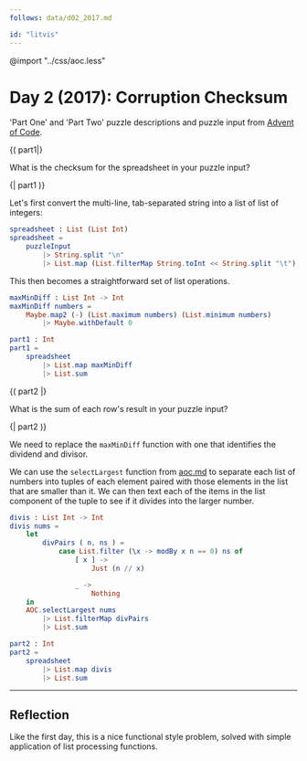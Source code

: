 ```yaml
---
follows: data/d02_2017.md

id: "litvis"
---
```


@import "../css/aoc.less"

# Day 2 (2017): Corruption Checksum

'Part One' and 'Part Two' puzzle descriptions and puzzle input from [Advent of Code](https://adventofcode.com/2017/day/2).

{( part1|}

What is the checksum for the spreadsheet in your puzzle input?

{| part1 )}

Let's first convert the multi-line, tab-separated string into a list of list of integers:

```elm {l}
spreadsheet : List (List Int)
spreadsheet =
    puzzleInput
        |> String.split "\n"
        |> List.map (List.filterMap String.toInt << String.split "\t")
```

This then becomes a straightforward set of list operations.

```elm {l}
maxMinDiff : List Int -> Int
maxMinDiff numbers =
    Maybe.map2 (-) (List.maximum numbers) (List.minimum numbers)
        |> Maybe.withDefault 0
```

```elm {l r}
part1 : Int
part1 =
    spreadsheet
        |> List.map maxMinDiff
        |> List.sum
```

{( part2 |}

What is the sum of each row's result in your puzzle input?

{| part2 )}

We need to replace the `maxMinDiff` function with one that identifies the dividend and divisor.

We can use the `selectLargest` function from [aoc.md](aoc.md) to separate each list of numbers into tuples of each element paired with those elements in the list that are smaller than it. We can then text each of the items in the list component of the tuple to see if it divides into the larger number.

```elm {l}
divis : List Int -> Int
divis nums =
    let
        divPairs ( n, ns ) =
            case List.filter (\x -> modBy x n == 0) ns of
                [ x ] ->
                    Just (n // x)

                _ ->
                    Nothing
    in
    AOC.selectLargest nums
        |> List.filterMap divPairs
        |> List.sum
```

```elm {l r}
part2 : Int
part2 =
    spreadsheet
        |> List.map divis
        |> List.sum
```

---

## Reflection

Like the first day, this is a nice functional style problem, solved with simple application of list processing functions.
